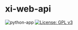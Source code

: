 # xi-web-api
![python-app](https://github.com/Rappsilber-Laboratory/xi-web-api/actions/workflows/python-app.yml/badge.svg)
[![License: GPL v3](https://img.shields.io/badge/License-GPLv3-blue.svg)](https://www.gnu.org/licenses/gpl-3.0)

